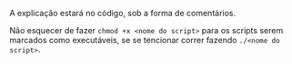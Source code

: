 A explicação estará no código, sob a forma de comentários.

Não esquecer de fazer `chmod +x <nome do script>` para os scripts serem marcados como executáveis, se se tencionar correr fazendo `./<nome do script>`.
